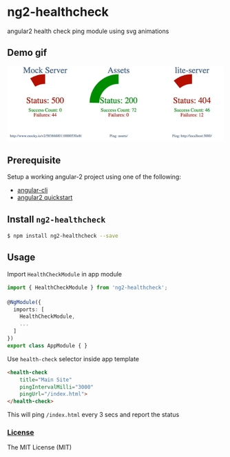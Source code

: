# ng2-healthcheck
angular2 health check ping module using svg animations

## Demo gif
![](./demo.gif)

## Prerequisite
Setup a working angular-2 project using one of the following:
* [angular-cli](https://github.com/angular/angular-cli)
* [angular2 quickstart](https://angular.io/docs/ts/latest/quickstart.html)

## Install `ng2-healthcheck `
```sh
$ npm install ng2-healthcheck --save
```

## Usage
Import `HealthCheckModule` in app module
```ts
import { HealthCheckModule } from 'ng2-healthcheck';

@NgModule({
  imports: [
    HealthCheckModule,
    ...
  ]
})
export class AppModule { }
```

Use `health-check` selector inside app template
```html
<health-check 
    title="Main Site" 
    pingIntervalMilli="3000" 
    pingUrl="/index.html">
</health-check>
```

This will ping `/index.html` every 3 secs and report the status

### [License](/LICENSE)
The MIT License (MIT)